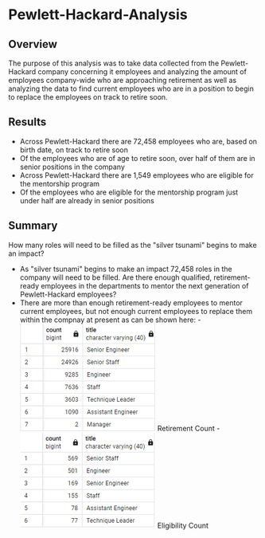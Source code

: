 # Pewlett-Hackard-Analysis

## Overview
The purpose of this analysis was to take data collected from the Pewlett-Hackard company concerning it employees and analyzing the amount of employees company-wide who are approaching retirement as well as analyzing the data to find current employees who are in a position to begin to replace the employees on track to retire soon.

## Results
- Across Pewlett-Hackard there are 72,458 employees who are, based on birth date, on track to retire soon
- Of the employees who are of age to retire soon, over half of them are in senior positions in the company
- Across Pewlett-Hackard there are 1,549 employees who are eligible for the mentorship program
- Of the employees who are eligible for the mentorship program just under half are already in senior positions

## Summary
How many roles will need to be filled as the "silver tsunami" begins to make an impact?
- As "silver tsunami" begins to make an impact 72,458 roles in the company will need to be filled.
Are there enough qualified, retirement-ready employees in the departments to mentor the next generation of Pewlett-Hackard employees?
- There are more than enough retirement-ready employees to mentor current employees, but not enough current employees to replace them within the compnay at present as can be shown here:
    -![This is an image](https://github.com/smwhng/Pewlett-Hackard-Analysis/blob/main/retirement_counts.PNG)
Retirement Count
    -![This is an image](https://github.com/smwhng/Pewlett-Hackard-Analysis/blob/main/mentorship_eligible_counts.PNG)
Eligibility Count
